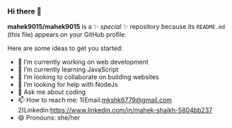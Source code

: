 ### Hi there 👋


**mahek9015/mahek9015** is a ✨ _special_ ✨ repository because its `README.md` (this file) appears on your GitHub profile.

Here are some ideas to get you started:

- 🔭 I’m currently working on web development
- 🌱 I’m currently learning JavaScript
- 👯 I’m looking to collaborate on building websites
- 🤔 I’m looking for help with NodeJs
- 💬 Ask me about coding
- 📫 How to reach me: 
1)Email:mkshk6779@gmail.com
2)Linkedin:https://www.linkedin.com/in/mahek-shaikh-5804bb237
- 😄 Pronouns: she/her


